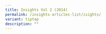 ```yaml
---
title: Insights Vol 2 (2014)
permalink: /insights-articles-list/isights/
variant: tiptap
description: ""
---
```


